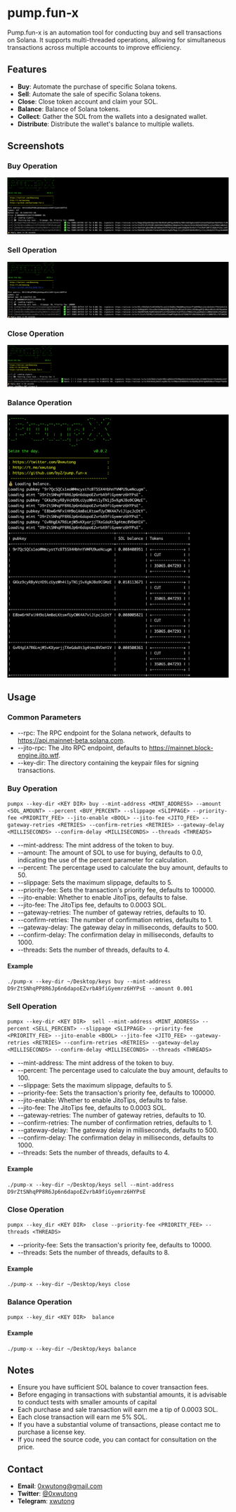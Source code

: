 # pump.fun-x
Pump.fun-x is an automation tool for conducting buy and sell transactions on Solana. It supports multi-threaded operations, allowing for simultaneous transactions across multiple accounts to improve efficiency.

## Features
- **Buy**: Automate the purchase of specific Solana tokens.
- **Sell**: Automate the sale of specific Solana tokens.
- **Close**: Close token account and claim your SOL.
- **Balance**: Balance of Solana tokens.
- **Collect**: Gather the SOL from the wallets into a designated wallet.
- **Distribute**: Distribute the wallet's balance to multiple wallets.

## Screenshots

### Buy Operation

![image](./screenshots/buy.png)

### Sell Operation

![image](./screenshots/sell.png)

### Close Operation

![image](./screenshots/close.png)

### Balance Operation

![image](./screenshots/balance.png)

## Usage

### Common Parameters
- --rpc: The RPC endpoint for the Solana network, defaults to https://api.mainnet-beta.solana.com.
- --jito-rpc: The Jito RPC endpoint, defaults to https://mainnet.block-engine.jito.wtf.
- --key-dir: The directory containing the keypair files for signing transactions.

### Buy Operation
```
pumpx --key-dir <KEY DIR> buy --mint-address <MINT_ADDRESS> --amount <SOL_AMOUNT> --percent <BUY_PERCENT> --slippage <SLIPPAGE> --priority-fee <PRIORITY_FEE> --jito-enable <BOOL> --jito-fee <JITO_FEE> --gateway-retries <RETRIES> --confirm-retries <RETRIES> --gateway-delay <MILLISECONDS> --confirm-delay <MILLISECONDS> --threads <THREADS>
```

- --mint-address: The mint address of the token to buy.
- --amount: The amount of SOL to use for buying, defaults to 0.0, indicating the use of the percent parameter for calculation.
- --percent: The percentage used to calculate the buy amount, defaults to 50.
- --slippage: Sets the maximum slippage, defaults to 5.
- --priority-fee: Sets the transaction's priority fee, defaults to 100000.
- --jito-enable: Whether to enable JitoTips, defaults to false.
- --jito-fee: The JitoTips fee, defaults to 0.0003 SOL.
- --gateway-retries: The number of gateway retries, defaults to 10.
- --confirm-retries: The number of confirmation retries, defaults to 1.
- --gateway-delay: The gateway delay in milliseconds, defaults to 500.
- --confirm-delay: The confirmation delay in milliseconds, defaults to 1000.
- --threads: Sets the number of threads, defaults to 4.

#### Example
```
./pump-x --key-dir ~/Desktop/keys buy --mint-address D9rZtSNhqPP8R6Jp6n6dapoEZvrbA9fiGyemrz6HYPsE --amount 0.001
```

### Sell Operation
```
pumpx --key-dir <KEY DIR>  sell --mint-address <MINT_ADDRESS> --percent <SELL_PERCENT> --slippage <SLIPPAGE> --priority-fee <PRIORITY_FEE> --jito-enable <BOOL> --jito-fee <JITO_FEE> --gateway-retries <RETRIES> --confirm-retries <RETRIES> --gateway-delay <MILLISECONDS> --confirm-delay <MILLISECONDS> --threads <THREADS>
```

- --mint-address: The mint address of the token to buy.
- --percent: The percentage used to calculate the buy amount, defaults to 100.
- --slippage: Sets the maximum slippage, defaults to 5.
- --priority-fee: Sets the transaction's priority fee, defaults to 100000.
- --jito-enable: Whether to enable JitoTips, defaults to false.
- --jito-fee: The JitoTips fee, defaults to 0.0003 SOL.
- --gateway-retries: The number of gateway retries, defaults to 10.
- --confirm-retries: The number of confirmation retries, defaults to 1.
- --gateway-delay: The gateway delay in milliseconds, defaults to 500.
- --confirm-delay: The confirmation delay in milliseconds, defaults to 1000.
- --threads: Sets the number of threads, defaults to 4.

#### Example
```
./pump-x --key-dir ~/Desktop/keys sell --mint-address D9rZtSNhqPP8R6Jp6n6dapoEZvrbA9fiGyemrz6HYPsE
```
### Close Operation
```
pumpx --key_dir <KEY DIR>  close --priority-fee <PRIORITY_FEE> --threads <THREADS>
```
- --priority-fee: Sets the transaction's priority fee, defaults to 10000.
- --threads: Sets the number of threads, defaults to 8.

#### Example
```
./pump-x --key-dir ~/Desktop/keys close
```

### Balance Operation
```
pumpx --key_dir <KEY DIR>  balance
```

#### Example
```
./pump-x --key-dir ~/Desktop/keys balance
```

## Notes
- Ensure you have sufficient SOL balance to cover transaction fees.
- Before engaging in transactions with substantial amounts, it is advisable to conduct tests with smaller amounts of capital
- Each purchase and sale transaction will earn me a tip of 0.0003 SOL. 
- Each close transaction will earn me 5% SOL.
- If you have a substantial volume of transactions, please contact me to purchase a license key.
- If you need the source code, you can contact for consultation on the price.

## Contact

- **Email**: [0xwutong@gmail.com](mailto:0xwutong@gmail.com)
- **Twitter**: [@0xwutong](https://twitter.com/0xwutong)
- **Telegram**: [xwutong](https://t.me/xwutong)
